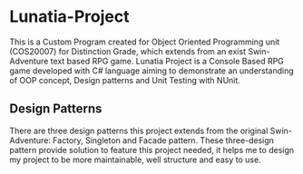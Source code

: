 # Lunatia-Project
This is a Custom Program created for Object Oriented Programming unit (COS20007) for Distinction Grade, which extends from an exist Swin-Adventure text based RPG game. Lunatia Project is a Console Based RPG game developed with C# language aiming to demonstrate an understanding of OOP concept, Design patterns and Unit Testing with NUnit.
## Design Patterns
There are three design patterns this project extends from the original Swin-
Adventure: Factory, Singleton and Facade pattern. These three-design pattern provide
solution to feature this project needed, it helps me to design my project to be more
maintainable, well structure and easy to use.
